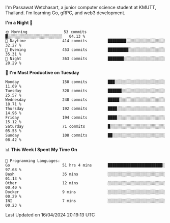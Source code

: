
I'm Passawat Wetchasart, a junior computer science student at KMUTT, Thailand. I'm learning Go, gRPC, and web3 development.



<!--START_SECTION:waka-->
**I'm a Night 🦉** 

```text
🌞 Morning                53 commits          █░░░░░░░░░░░░░░░░░░░░░░░░   04.13 % 
🌆 Daytime                414 commits         ████████░░░░░░░░░░░░░░░░░   32.27 % 
🌃 Evening                453 commits         █████████░░░░░░░░░░░░░░░░   35.31 % 
🌙 Night                  363 commits         ███████░░░░░░░░░░░░░░░░░░   28.29 % 
```
📅 **I'm Most Productive on Tuesday** 

```text
Monday                   150 commits         ███░░░░░░░░░░░░░░░░░░░░░░   11.69 % 
Tuesday                  328 commits         ██████░░░░░░░░░░░░░░░░░░░   25.57 % 
Wednesday                240 commits         █████░░░░░░░░░░░░░░░░░░░░   18.71 % 
Thursday                 192 commits         ████░░░░░░░░░░░░░░░░░░░░░   14.96 % 
Friday                   194 commits         ████░░░░░░░░░░░░░░░░░░░░░   15.12 % 
Saturday                 71 commits          █░░░░░░░░░░░░░░░░░░░░░░░░   05.53 % 
Sunday                   108 commits         ██░░░░░░░░░░░░░░░░░░░░░░░   08.42 % 
```


📊 **This Week I Spent My Time On** 

```text
💬 Programming Languages: 
Go                       51 hrs 4 mins       ████████████████████████░   97.68 % 
Bash                     35 mins             ░░░░░░░░░░░░░░░░░░░░░░░░░   01.13 % 
Other                    12 mins             ░░░░░░░░░░░░░░░░░░░░░░░░░   00.40 % 
Docker                   9 mins              ░░░░░░░░░░░░░░░░░░░░░░░░░   00.29 % 
INI                      7 mins              ░░░░░░░░░░░░░░░░░░░░░░░░░   00.23 % 
```


 Last Updated on 16/04/2024 20:19:13 UTC
<!--END_SECTION:waka-->

<!--
**markpassawat/markpassawat** is a ✨ _special_ ✨ repository because its `README.md` (this file) appears on your GitHub profile.

Here are some ideas to get you started:

- 🔭 I’m currently working on ...
- 🌱 I’m currently learning ...
- 👯 I’m looking to collaborate on ...
- 🤔 I’m looking for help with ...
- 💬 Ask me about ...
- 📫 How to reach me: ...
- 😄 Pronouns: He/Him
- ⚡ Fun fact: ...
-->
